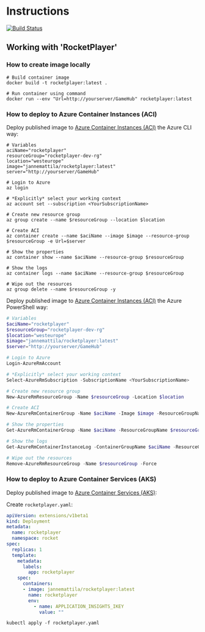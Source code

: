 # Instructions

[![Build Status](https://jannemattila.visualstudio.com/jannemattila/_apis/build/status/JanneMattila.RocketPlayer)](https://jannemattila.visualstudio.com/jannemattila/_build/latest?definitionId=32)

## Working with 'RocketPlayer'

### How to create image locally

```batch
# Build container image
docker build -t rocketplayer:latest .

# Run container using command
docker run --env "Url=http://yourserver/GameHub" rocketplayer:latest
``` 

### How to deploy to Azure Container Instances (ACI)

Deploy published image to [Azure Container Instances (ACI)](https://docs.microsoft.com/en-us/azure/container-instances/) the Azure CLI way:

```batch
# Variables
aciName="rocketplayer"
resourceGroup="rocketplayer-dev-rg"
location="westeurope"
image="jannemattila/rocketplayer:latest"
server="http://yourserver/GameHub"

# Login to Azure
az login

# *Explicitly* select your working context
az account set --subscription <YourSubscriptionName>

# Create new resource group
az group create --name $resourceGroup --location $location

# Create ACI
az container create --name $aciName --image $image --resource-group $resourceGroup -e Url=$server

# Show the properties
az container show --name $aciName --resource-group $resourceGroup

# Show the logs
az container logs --name $aciName --resource-group $resourceGroup

# Wipe out the resources
az group delete --name $resourceGroup -y
``` 

Deploy published image to [Azure Container Instances (ACI)](https://docs.microsoft.com/en-us/azure/container-instances/) the Azure PowerShell way:

```powershell
# Variables
$aciName="rocketplayer"
$resourceGroup="rocketplayer-dev-rg"
$location="westeurope"
$image="jannemattila/rocketplayer:latest"
$server="http://yourserver/GameHub"

# Login to Azure
Login-AzureRmAccount

# *Explicitly* select your working context
Select-AzureRmSubscription -SubscriptionName <YourSubscriptionName>

# Create new resource group
New-AzureRmResourceGroup -Name $resourceGroup -Location $location

# Create ACI
New-AzureRmContainerGroup -Name $aciName -Image $image -ResourceGroupName $resourceGroup -EnvironmentVariable @{"Url"=$server}

# Show the properties
Get-AzureRmContainerGroup -Name $aciName -ResourceGroupName $resourceGroup

# Show the logs
Get-AzureRmContainerInstanceLog -ContainerGroupName $aciName -ResourceGroupName $resourceGroup

# Wipe out the resources
Remove-AzureRmResourceGroup -Name $resourceGroup -Force
```

### How to deploy to Azure Container Services (AKS)

Deploy published image to [Azure Container Services (AKS)](https://docs.microsoft.com/en-us/azure/aks/):

Create `rocketplayer.yaml`:

```yaml
apiVersion: extensions/v1beta1
kind: Deployment
metadata:
  name: rocketplayer
  namespace: rocket
spec:
  replicas: 1
  template:
    metadata:
      labels:
        app: rocketplayer
    spec:
      containers:
      - image: jannemattila/rocketplayer:latest
        name: rocketplayer
        env:
          - name: APPLICATION_INSIGHTS_IKEY
            value: ""
```

```batch
kubectl apply -f rocketplayer.yaml
```
